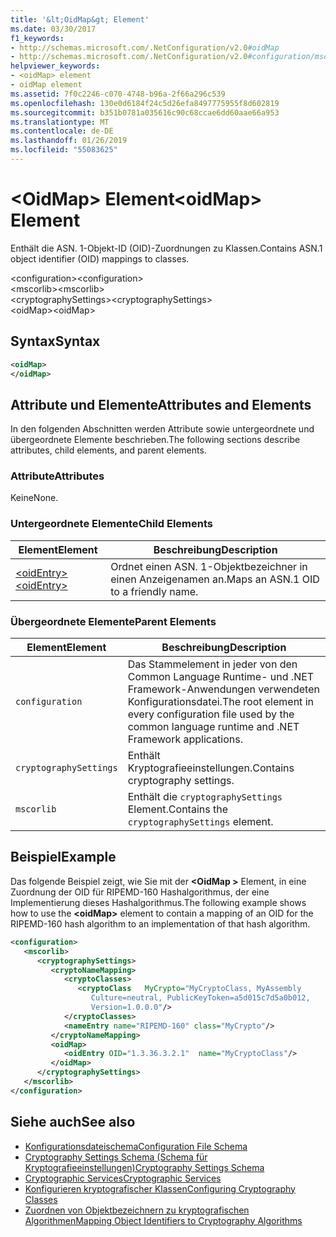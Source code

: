 ```yaml
---
title: '&lt;OidMap&gt; Element'
ms.date: 03/30/2017
f1_keywords:
- http://schemas.microsoft.com/.NetConfiguration/v2.0#oidMap
- http://schemas.microsoft.com/.NetConfiguration/v2.0#configuration/mscorlib/cryptographySettings/oidMap
helpviewer_keywords:
- <oidMap> element
- oidMap element
ms.assetid: 7f0c2246-c070-4748-b96a-2f66a296c539
ms.openlocfilehash: 130e0d6184f24c5d26efa8497775955f8d602819
ms.sourcegitcommit: b351b0781a035616c90c68ccae6dd60aae66a953
ms.translationtype: MT
ms.contentlocale: de-DE
ms.lasthandoff: 01/26/2019
ms.locfileid: "55083625"
---
```

# <a name="ltoidmapgt-element"></a><span data-ttu-id="de59e-102">&lt;OidMap&gt; Element</span><span class="sxs-lookup"><span data-stu-id="de59e-102">&lt;oidMap&gt; Element</span></span>
<span data-ttu-id="de59e-103">Enthält die ASN. 1-Objekt-ID (OID)-Zuordnungen zu Klassen.</span><span class="sxs-lookup"><span data-stu-id="de59e-103">Contains ASN.1 object identifier (OID) mappings to classes.</span></span>  
  
 <span data-ttu-id="de59e-104">\<configuration></span><span class="sxs-lookup"><span data-stu-id="de59e-104">\<configuration></span></span>  
<span data-ttu-id="de59e-105">\<mscorlib></span><span class="sxs-lookup"><span data-stu-id="de59e-105">\<mscorlib></span></span>  
<span data-ttu-id="de59e-106">\<cryptographySettings></span><span class="sxs-lookup"><span data-stu-id="de59e-106">\<cryptographySettings></span></span>  
<span data-ttu-id="de59e-107">\<oidMap></span><span class="sxs-lookup"><span data-stu-id="de59e-107">\<oidMap></span></span>  
  
## <a name="syntax"></a><span data-ttu-id="de59e-108">Syntax</span><span class="sxs-lookup"><span data-stu-id="de59e-108">Syntax</span></span>  
  
```xml  
<oidMap>   
</oidMap>  
```  
  
## <a name="attributes-and-elements"></a><span data-ttu-id="de59e-109">Attribute und Elemente</span><span class="sxs-lookup"><span data-stu-id="de59e-109">Attributes and Elements</span></span>  
 <span data-ttu-id="de59e-110">In den folgenden Abschnitten werden Attribute sowie untergeordnete und übergeordnete Elemente beschrieben.</span><span class="sxs-lookup"><span data-stu-id="de59e-110">The following sections describe attributes, child elements, and parent elements.</span></span>  
  
### <a name="attributes"></a><span data-ttu-id="de59e-111">Attribute</span><span class="sxs-lookup"><span data-stu-id="de59e-111">Attributes</span></span>  
 <span data-ttu-id="de59e-112">Keine</span><span class="sxs-lookup"><span data-stu-id="de59e-112">None.</span></span>  
  
### <a name="child-elements"></a><span data-ttu-id="de59e-113">Untergeordnete Elemente</span><span class="sxs-lookup"><span data-stu-id="de59e-113">Child Elements</span></span>  
  
|<span data-ttu-id="de59e-114">Element</span><span class="sxs-lookup"><span data-stu-id="de59e-114">Element</span></span>|<span data-ttu-id="de59e-115">Beschreibung</span><span class="sxs-lookup"><span data-stu-id="de59e-115">Description</span></span>|  
|-------------|-----------------|  
|[<span data-ttu-id="de59e-116">\<oidEntry></span><span class="sxs-lookup"><span data-stu-id="de59e-116">\<oidEntry></span></span>](../../../../../docs/framework/configure-apps/file-schema/cryptography/oidentry-element.md)|<span data-ttu-id="de59e-117">Ordnet einen ASN. 1-Objektbezeichner in einen Anzeigenamen an.</span><span class="sxs-lookup"><span data-stu-id="de59e-117">Maps an ASN.1 OID to a friendly name.</span></span>|  
  
### <a name="parent-elements"></a><span data-ttu-id="de59e-118">Übergeordnete Elemente</span><span class="sxs-lookup"><span data-stu-id="de59e-118">Parent Elements</span></span>  
  
|<span data-ttu-id="de59e-119">Element</span><span class="sxs-lookup"><span data-stu-id="de59e-119">Element</span></span>|<span data-ttu-id="de59e-120">Beschreibung</span><span class="sxs-lookup"><span data-stu-id="de59e-120">Description</span></span>|  
|-------------|-----------------|  
|`configuration`|<span data-ttu-id="de59e-121">Das Stammelement in jeder von den Common Language Runtime- und .NET Framework-Anwendungen verwendeten Konfigurationsdatei.</span><span class="sxs-lookup"><span data-stu-id="de59e-121">The root element in every configuration file used by the common language runtime and .NET Framework applications.</span></span>|  
|`cryptographySettings`|<span data-ttu-id="de59e-122">Enthält Kryptografieeinstellungen.</span><span class="sxs-lookup"><span data-stu-id="de59e-122">Contains cryptography settings.</span></span>|  
|`mscorlib`|<span data-ttu-id="de59e-123">Enthält die `cryptographySettings` Element.</span><span class="sxs-lookup"><span data-stu-id="de59e-123">Contains the `cryptographySettings` element.</span></span>|  
  
## <a name="example"></a><span data-ttu-id="de59e-124">Beispiel</span><span class="sxs-lookup"><span data-stu-id="de59e-124">Example</span></span>  
 <span data-ttu-id="de59e-125">Das folgende Beispiel zeigt, wie Sie mit der  **\<OidMap >** Element, in eine Zuordnung der OID für RIPEMD-160 Hashalgorithmus, der eine Implementierung dieses Hashalgorithmus.</span><span class="sxs-lookup"><span data-stu-id="de59e-125">The following example shows how to use the **\<oidMap>** element to contain a mapping of an OID for the RIPEMD-160 hash algorithm to an implementation of that hash algorithm.</span></span>  
  
```xml  
<configuration>  
   <mscorlib>  
      <cryptographySettings>  
         <cryptoNameMapping>  
            <cryptoClasses>  
               <cryptoClass   MyCrypto="MyCryptoClass, MyAssembly  
                  Culture=neutral, PublicKeyToken=a5d015c7d5a0b012,  
                  Version=1.0.0.0"/>  
            </cryptoClasses>  
            <nameEntry name="RIPEMD-160" class="MyCrypto"/>  
         </cryptoNameMapping>  
         <oidMap>  
            <oidEntry OID="1.3.36.3.2.1"  name="MyCryptoClass"/>  
         </oidMap>  
      </cryptographySettings>  
   </mscorlib>  
</configuration>  
```  
  
## <a name="see-also"></a><span data-ttu-id="de59e-126">Siehe auch</span><span class="sxs-lookup"><span data-stu-id="de59e-126">See also</span></span>
- [<span data-ttu-id="de59e-127">Konfigurationsdateischema</span><span class="sxs-lookup"><span data-stu-id="de59e-127">Configuration File Schema</span></span>](../../../../../docs/framework/configure-apps/file-schema/index.md)
- [<span data-ttu-id="de59e-128">Cryptography Settings Schema (Schema für Kryptografieeinstellungen)</span><span class="sxs-lookup"><span data-stu-id="de59e-128">Cryptography Settings Schema</span></span>](../../../../../docs/framework/configure-apps/file-schema/cryptography/index.md)
- [<span data-ttu-id="de59e-129">Cryptographic Services</span><span class="sxs-lookup"><span data-stu-id="de59e-129">Cryptographic Services</span></span>](../../../../../docs/standard/security/cryptographic-services.md)
- [<span data-ttu-id="de59e-130">Konfigurieren kryptografischer Klassen</span><span class="sxs-lookup"><span data-stu-id="de59e-130">Configuring Cryptography Classes</span></span>](../../../../../docs/framework/configure-apps/configure-cryptography-classes.md)
- [<span data-ttu-id="de59e-131">Zuordnen von Objektbezeichnern zu kryptografischen Algorithmen</span><span class="sxs-lookup"><span data-stu-id="de59e-131">Mapping Object Identifiers to Cryptography Algorithms</span></span>](../../../../../docs/framework/configure-apps/map-object-identifiers-to-cryptography-algorithms.md)
